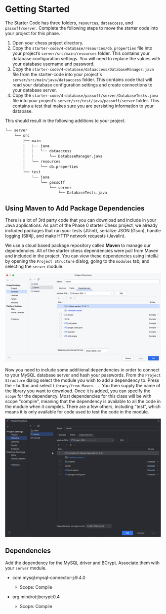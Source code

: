 # Getting Started

The Starter Code has three folders, `resources`, `dataaccess`, and `passoff/server`. Complete the following steps to move the starter code into your project for this phase.

1. Open your chess project directory.
1. Copy the `starter-code/4-database/resources/db.properties` file into your project’s `server/src/main/resources` folder. This contains your database configuration settings. You will need to replace the values with your database username and password.
1. Copy the `starter-code/4-database/dataaccess/DatabaseManager.java` file from the starter-code into your project's `server/src/main/java/dataaccess` folder. This contains code that will read your database configuration settings and create connections to your database server.
1. Copy the `starter-code/4-database/passoff/server/DatabaseTests.java` file into your project’s `server/src/test/java/passoff/server` folder. This contains a test that makes sure you are persisting information to your database.

This should result in the following additions to your project.

```txt
└── server
    └── src
        ├── main
        │   ├── java
        │   │   └── dataaccess
        │   │       └── DatabaseManager.java
        │   └── resources
        │       └── db.properties
        └── test
            └── java
                └── passoff
                    └── server
                        └── DatabaseTests.java
```

## Using Maven to Add Package Dependencies

There is a lot of 3rd party code that you can download and include in your Java applications. As part of the Phase 0 starter Chess project, we already included packages that run your tests (JUint), serialize JSON (Gson), handle logging (Slf4j), and make HTTP network requests (Javalin).

We use a cloud based package repository called **Maven** to manage our dependencies. All of the starter chess dependencies were pull from Maven and included in the project. You can view these dependencies using IntelliJ by opening the `Project Structure` dialog, going to the `modules` tab, and selecting the `server` module.

![Existing dependencies](existingDependencies.png)

Now you need to include some additional dependencies in order to connect to your MySQL database server and hash your passwords. From the `Project Structure` dialog select the module you wish to add a dependency to. Press the `+` button and select `Library/from Maven...`. You then supply the name of the library you want to download. Once it is added, you can specify the `scope` for the dependency. Most dependencies for this class will be with scope "compile", meaning that the dependency is available to all the code in the module when it compiles. There are a few others, including "test", which means it is only available for code used to test the code in the module.

<img src="install-dependency.gif" alt="Install dependency" width="600px" height="auto">

## Dependencies

Add the dependency for the MySQL driver and BCrypt. Associate them with your `server` module.

- com.mysql:mysql-connector-j:9.4.0

  - Scope: Compile

- org.mindrot:jbcrypt:0.4

  - Scope: Compile

